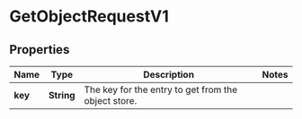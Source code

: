 

# GetObjectRequestV1


## Properties

| Name | Type | Description | Notes |
|------------ | ------------- | ------------- | -------------|
|**key** | **String** | The key for the entry to get from the object store. |  |



